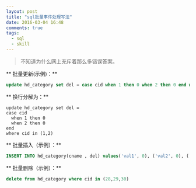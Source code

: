 ```yaml
---
layout: post
title: "sql批量事件处理写法"
date: 2016-03-04 16:48
comments: true
tags:
  - sql
  - skill
---
```


>不知道为什么网上充斥着那么多错误答案。

** 批量更新(示例)：**
```sql
update hd_category set del = case cid when 1 then 0 when 2 then 0 end where cid in (1,2)
```

** 换行分解为：**
```
update hd_category set del =
case cid
  when 1 then 0
  when 2 then 0
end
where cid in (1,2)
```

** 批量插入（示例）：**
```sql
INSERT INTO hd_category(cname , del) values('val1', 0), ('val2', 0), ('val3', 0);
```
** 批量删除（示例）：**
```sql
delete from hd_category where cid in (28,29,30)
```
